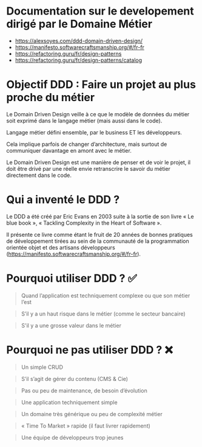 # Documentation sur le developement dirigé par le Domaine Métier

+ https://alexsoyes.com/ddd-domain-driven-design/
+ https://manifesto.softwarecraftsmanship.org/#/fr-fr
+ https://refactoring.guru/fr/design-patterns
+ https://refactoring.guru/fr/design-patterns/catalog

# Objectif DDD : Faire un projet au plus proche du métier

Le Domain Driven Design veille à ce que le modèle de données du métier soit exprimé dans le langage métier (mais aussi dans le code).

Langage métier défini ensemble, par le business ET les développeurs.

Cela implique parfois de changer d’architecture, mais surtout de communiquer davantage en amont avec le métier.

Le Domain Driven Design est une manière de penser et de voir le projet, il doit être drivé par une réelle envie retranscrire le savoir du métier directement dans le code.

# Qui a inventé le DDD ?

Le DDD a été créé par Eric Evans en 2003 suite à la sortie de son livre « Le blue book », « Tackling Complexity in the Heart of Software ».

Il présente ce livre comme étant le fruit de 20 années de bonnes pratiques de développement tirées au sein de la communauté de la programmation orientée objet et des artisans développeurs (https://manifesto.softwarecraftsmanship.org/#/fr-fr).

# Pourquoi utiliser DDD ? ✅

> Quand l’application est techniquement complexe ou que son métier l’est

> S’il y a un haut risque dans le métier (comme le secteur bancaire)

> S'il y a une grosse valeur dans le métier

# Pourquoi ne pas utiliser DDD ? ❌

> Un simple CRUD

> S’il s’agit de gérer du contenu (CMS & Cie)

> Pas ou peu de maintenance, de besoin d’évolution

> Une application techniquement simple

> Un domaine très générique ou peu de complexité métier

> « Time To Market » rapide (il faut livrer rapidement)

> Une équipe de développeurs trop jeunes
